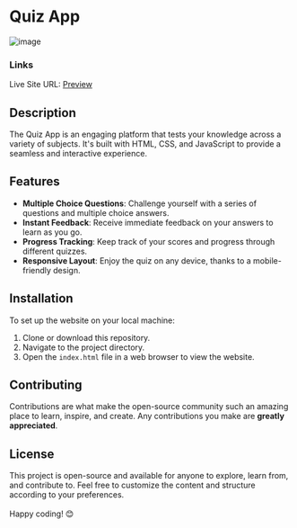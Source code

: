 # Quiz App

![image](https://github.com/VinayShetyeOfficial/Html_Css_JS_Projects/assets/100470361/afebfb81-5565-4088-8c9c-20c04154bfd4)

### Links
Live Site URL: [Preview](https://6651661a165fa1df47e85071--lucent-wisp-100596.netlify.app/)

## Description
The Quiz App is an engaging platform that tests your knowledge across a variety of subjects. It's built with HTML, CSS, and JavaScript to provide a seamless and interactive experience.

## Features
- **Multiple Choice Questions**: Challenge yourself with a series of questions and multiple choice answers.
- **Instant Feedback**: Receive immediate feedback on your answers to learn as you go.
- **Progress Tracking**: Keep track of your scores and progress through different quizzes.
- **Responsive Layout**: Enjoy the quiz on any device, thanks to a mobile-friendly design.

## Installation
To set up the website on your local machine:
1. Clone or download this repository.
2. Navigate to the project directory.
3. Open the `index.html` file in a web browser to view the website.

## Contributing
Contributions are what make the open-source community such an amazing place to learn, inspire, and create. Any contributions you make are **greatly appreciated**.

## License
This project is open-source and available for anyone to explore, learn from, and contribute to.
Feel free to customize the content and structure according to your preferences. <br><br> Happy coding! 😊
